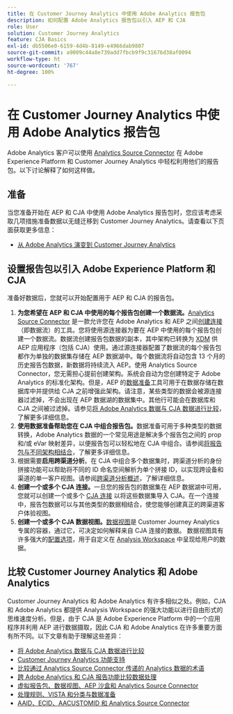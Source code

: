 ```yaml
---
title: 在 Customer Journey Analytics 中使用 Adobe Analytics 报告包
description: 如何配置 Adobe Analytics 报告包以引入 AEP 和 CJA
role: User
solution: Customer Journey Analytics
feature: CJA Basics
exl-id: db5506e0-6159-4d4b-8149-e4966dab9807
source-git-commit: a9009c44a8e739add7fbcb9f9c31676d38af0094
workflow-type: ht
source-wordcount: '767'
ht-degree: 100%

---
```


# 在 Customer Journey Analytics 中使用 Adobe Analytics 报告包

Adobe Analytics 客户可以使用 [Analytics Source Connector](https://experienceleague.adobe.com/docs/experience-platform/sources/connectors/adobe-applications/analytics.html?lang=zh-Hans) 在 Adobe Experience Platform 和 Customer Journey Analytics 中轻松利用他们的报告包。以下讨论解释了如何这样做。

## 准备

当您准备开始在 AEP 和 CJA 中使用 Adobe Analytics 报告包时，您应该考虑采取几项措施准备数据以无缝迁移到 Customer Journey Analytics。请查看以下页面获取更多信息：

* [从 Adobe Analytics 演变到 Customer Journey Analytics](/help/getting-started/aa-to-cja.md)

## 设置报告包以引入 Adobe Experience Platform 和 CJA

准备好数据后，您就可以开始配置用于 AEP 和 CJA 的报告包。

1. **为您希望在 AEP 和 CJA 中使用的每个报告包创建一个数据流。**[Analytics Source Connector](https://experienceleague.adobe.com/docs/experience-platform/sources/connectors/adobe-applications/analytics.html?lang=zh-Hans) 是一款允许您在 Adobe Analytics 和 AEP 之间[创建连接](/help/connections/create-connection.md)（即数据流）的工具。您将使用源连接器为要在 AEP 中使用的每个报告包创建一个数据流。数据流创建报告包数据的副本，其中架构已转换为 [XDM](https://experienceleague.adobe.com/docs/platform-learn/tutorials/schemas/schemas-and-experience-data-model.html?lang=zh-Hans) 供 AEP 应用程序（包括 CJA）使用。通过源连接器配置了数据流的每个报告包都作为单独的数据集存储在 AEP 数据湖中。每个数据流将自动包含 13 个月的历史报告包数据，新数据将持续流入 AEP。使用 Analytics Source Connector，您无需担心提前创建架构。系统会自动为您创建特定于 Adobe Analytics 的标准化架构。但是，AEP 的[数据准备](https://experienceleague.adobe.com/docs/experience-platform/data-prep/home.html?lang=zh-Hans)工具可用于在数据存储在数据库中并提供给 CJA 之前增强此架构。请注意，某些类型的数据会被源连接器过滤掉，不会出现在 AEP 数据湖的数据集中。其他行可能会在数据库和 CJA 之间被过滤掉。请参见[将 Adobe Analytics 数据与 CJA 数据进行比较](/help/troubleshooting/compare.md)，了解更多详细信息。
1. **使用数据准备帮助您在 CJA 中组合报告包。**&#x200B;数据准备可用于多种类型的数据转换，Adobe Analytics 数据的一个常见用途是解决多个报告包之间的 prop 和/或 eVar 映射差异，以便报告包可以轻松地在 CJA 中组合。请参阅[将报告包与不同架构相结合](/help/use-cases/aa-data/combine-report-suites.md)，了解更多详细信息。
1. 根据需要&#x200B;**启用跨渠道分析**。在 CJA 中组合多个数据集时，跨渠道分析的身份拼接功能可以帮助将不同的 ID 命名空间解析为单个拼接 ID，以实现跨设备和渠道的单一客户视图。请参阅[跨渠道分析概述](/help/cca/overview.md)，了解详细信息。
1. **创建一个或多个 CJA 连接。**&#x200B;一旦您的报告包的数据集在 AEP 数据湖中可用，您就可以创建一个或多个 [CJA 连接](/help/connections/overview.md) 以将这些数据集导入 CJA。在一个连接中，报告包数据可以与其他类型的数据相结合，使您能够创建真正的跨渠道客户体验视图。
1. **创建一个或多个 CJA 数据视图。**[数据视图](/help/data-views/data-views.md)是 Customer Journey Analytics 专属的容器，通过它，可决定如何解释来自 CJA 连接的数据。 数据视图具有许多强大的[配置选项](/help/data-views/create-dataview.md)，用于自定义在 [Analysis Workspace](/help/analysis-workspace/home.md) 中呈现给用户的数据。

## 比较 Customer Journey Analytics 和 Adobe Analytics

Customer Journey Analytics 和 Adobe Analytics 有许多相似之处。例如，CJA 和 Adobe Analytics 都提供 Analysis Workspace 的强大功能以进行自由形式的思维速度分析。但是，由于 CJA 是 Adobe Experience Platform 中的一个应用程序并利用 AEP 进行数据摄取，因此 CJA 和 Adobe Analytics 在许多重要方面有所不同。以下文章有助于理解这些差异：

* [将 Adobe Analytics 数据与 CJA 数据进行比较](/help/troubleshooting/compare.md)
* [Customer Journey Analytics 功能支持](/help/getting-started/aa-vs-cja/cja-aa.md)
* [比较通过 Analytics Source Connector 传递的 Analytics 数据的术语](/help/getting-started/aa-vs-cja/terminology.md)
* [跨 Adobe Analytics 和 CJA 报告功能比较数据处理](/help/getting-started/aa-vs-cja/data-processing-comparisons.md)
* [虚拟报告包、数据视图、AEP 沙盒和 Analytics Source Connector ](/help/getting-started/aa-vs-cja/vrs-dataview-sandbox-adc.md)
* [处理规则、VISTA 和分类与数据准备](/help/getting-started/aa-vs-cja/pr-vista-dataprep.md)
* [AAID、ECID、AACUSTOMID 和 Analytics Source Connector](/help/getting-started/aa-vs-cja/aaid-ecid-adc.md)
